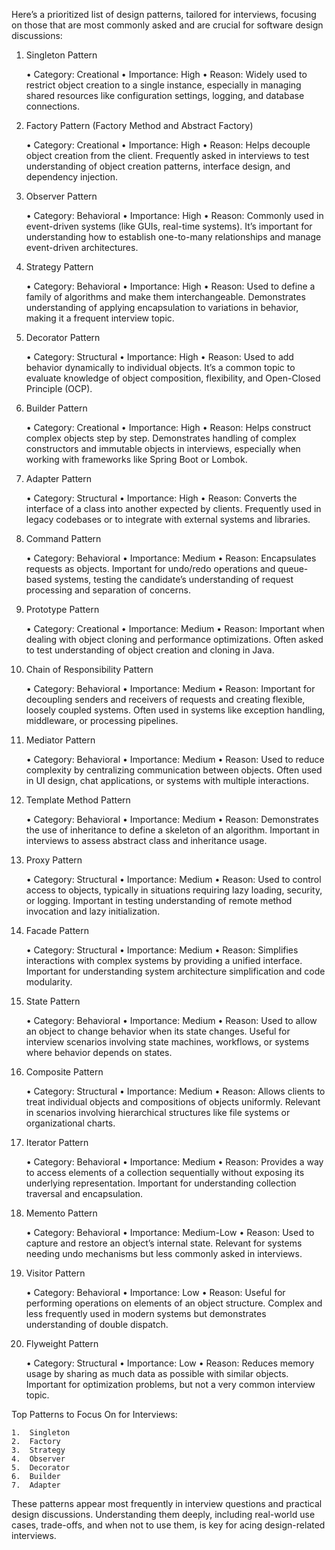 Here’s a prioritized list of design patterns, tailored for interviews, focusing on those that are most commonly asked
and are crucial for software design discussions:

1. Singleton Pattern

   • Category: Creational
   • Importance: High
   • Reason: Widely used to restrict object creation to a single instance, especially in managing shared resources like
   configuration settings, logging, and database connections.

2. Factory Pattern (Factory Method and Abstract Factory)

   • Category: Creational
   • Importance: High
   • Reason: Helps decouple object creation from the client. Frequently asked in interviews to test understanding of
   object creation patterns, interface design, and dependency injection.

3. Observer Pattern

   • Category: Behavioral
   • Importance: High
   • Reason: Commonly used in event-driven systems (like GUIs, real-time systems). It’s important for understanding how
   to establish one-to-many relationships and manage event-driven architectures.

4. Strategy Pattern

   • Category: Behavioral
   • Importance: High
   • Reason: Used to define a family of algorithms and make them interchangeable. Demonstrates understanding of applying
   encapsulation to variations in behavior, making it a frequent interview topic.

5. Decorator Pattern

   • Category: Structural
   • Importance: High
   • Reason: Used to add behavior dynamically to individual objects. It’s a common topic to evaluate knowledge of object
   composition, flexibility, and Open-Closed Principle (OCP).

6. Builder Pattern

   • Category: Creational
   • Importance: High
   • Reason: Helps construct complex objects step by step. Demonstrates handling of complex constructors and immutable
   objects in interviews, especially when working with frameworks like Spring Boot or Lombok.

7. Adapter Pattern

   • Category: Structural
   • Importance: High
   • Reason: Converts the interface of a class into another expected by clients. Frequently used in legacy codebases or
   to integrate with external systems and libraries.

8. Command Pattern

   • Category: Behavioral
   • Importance: Medium
   • Reason: Encapsulates requests as objects. Important for undo/redo operations and queue-based systems, testing the
   candidate’s understanding of request processing and separation of concerns.

9. Prototype Pattern

   • Category: Creational
   • Importance: Medium
   • Reason: Important when dealing with object cloning and performance optimizations. Often asked to test understanding
   of object creation and cloning in Java.

10. Chain of Responsibility Pattern

    • Category: Behavioral
    • Importance: Medium
    • Reason: Important for decoupling senders and receivers of requests and creating flexible, loosely coupled systems.
    Often used in systems like exception handling, middleware, or processing pipelines.

11. Mediator Pattern

    • Category: Behavioral
    • Importance: Medium
    • Reason: Used to reduce complexity by centralizing communication between objects. Often used in UI design, chat
    applications, or systems with multiple interactions.

12. Template Method Pattern

    • Category: Behavioral
    • Importance: Medium
    • Reason: Demonstrates the use of inheritance to define a skeleton of an algorithm. Important in interviews to
    assess abstract class and inheritance usage.

13. Proxy Pattern

    • Category: Structural
    • Importance: Medium
    • Reason: Used to control access to objects, typically in situations requiring lazy loading, security, or logging.
    Important in testing understanding of remote method invocation and lazy initialization.

14. Facade Pattern

    • Category: Structural
    • Importance: Medium
    • Reason: Simplifies interactions with complex systems by providing a unified interface. Important for understanding
    system architecture simplification and code modularity.

15. State Pattern

    • Category: Behavioral
    • Importance: Medium
    • Reason: Used to allow an object to change behavior when its state changes. Useful for interview scenarios
    involving state machines, workflows, or systems where behavior depends on states.

16. Composite Pattern

    • Category: Structural
    • Importance: Medium
    • Reason: Allows clients to treat individual objects and compositions of objects uniformly. Relevant in scenarios
    involving hierarchical structures like file systems or organizational charts.

17. Iterator Pattern

    • Category: Behavioral
    • Importance: Medium
    • Reason: Provides a way to access elements of a collection sequentially without exposing its underlying
    representation. Important for understanding collection traversal and encapsulation.

18. Memento Pattern

    • Category: Behavioral
    • Importance: Medium-Low
    • Reason: Used to capture and restore an object’s internal state. Relevant for systems needing undo mechanisms but
    less commonly asked in interviews.

19. Visitor Pattern

    • Category: Behavioral
    • Importance: Low
    • Reason: Useful for performing operations on elements of an object structure. Complex and less frequently used in
    modern systems but demonstrates understanding of double dispatch.

20. Flyweight Pattern

    • Category: Structural
    • Importance: Low
    • Reason: Reduces memory usage by sharing as much data as possible with similar objects. Important for optimization
    problems, but not a very common interview topic.

Top Patterns to Focus On for Interviews:

	1.	Singleton
	2.	Factory
	3.	Strategy
	4.	Observer
	5.	Decorator
	6.	Builder
	7.	Adapter

These patterns appear most frequently in interview questions and practical design discussions. Understanding them
deeply, including real-world use cases, trade-offs, and when not to use them, is key for acing design-related
interviews.
